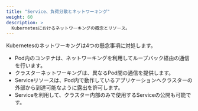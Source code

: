 ```yaml
---
title: "Service、負荷分散とネットワーキング"
weight: 60
description: >
  Kubernetesにおけるネットワーキングの概念とリソース。
---
```


Kubernetesのネットワーキングは4つの懸念事項に対処します。
- Pod内のコンテナは、ネットワーキングを利用してループバック経由の通信を行います。
- クラスターネットワーキングは、異なるPod間の通信を提供します。
- Serviceリソースは、Pod内で動作しているアプリケーションへクラスターの外部から到達可能なように露出を許可します。
- Serviceを利用して、クラスター内部のみで使用するServiceの公開も可能です。
